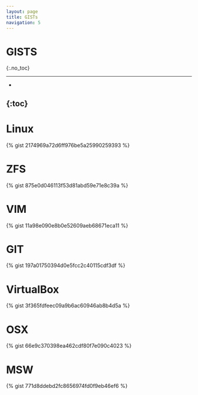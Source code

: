 ```yaml
---
layout: page
title: GISTs
navigation: 5
---
```


GISTS
=====
{:.no_toc}

---
- 
{:toc}
---

# Linux
{% gist 2174969a72d6ff976be5a25990259393 %}

# ZFS
{% gist 875e0d046113f53d81abd59e71e8c39a %}

# VIM
{% gist 11a98e090e8b0e52609aeb68671eca11 %}

# GIT
{% gist 197a01750394d0e5fcc2c40115cdf3df %}

# VirtualBox
{% gist 3f365fdfeec09a9b6ac60946ab8b4d5a %}

# OSX
{% gist 66e9c370398ea462cdf80f7e090c4023 %}

# MSW
{% gist 771d8ddebd2fc8656974fd0f9eb46ef6 %}
